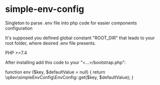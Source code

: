 # simple-env-config
Singleton to parse .env file into php code for easier components configuration

It's supposed you defined global constant "ROOT_DIR" that leads to your root folder, where desired .env file presents.

PHP >=7.4

After installing add this code to your "<...>/bootstrap.php":

function env ($key, $defaultValue = null)
{
	return \q4ev\simpleEnvConfig\EnvConfig::get($key, $defaultValue);
}
